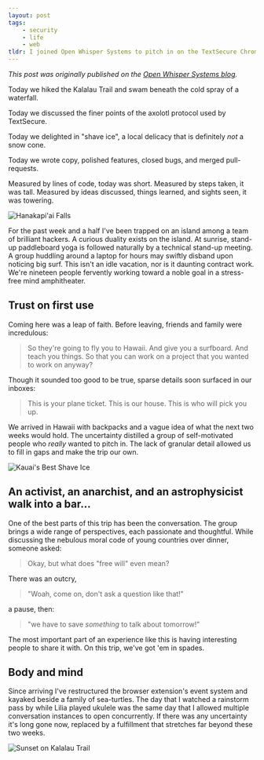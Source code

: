 ```yaml
---
layout: post
tags:
    - security
    - life
    - web
tldr: I joined Open Whisper Systems to pitch in on the TextSecure Chrome extension. It was the experience of a lifetime.
---
```


_This post was originally published on the [Open Whisper Systems blog](https://whispersystems.org/blog/the-pool-on-the-roof-must-have-a-leak/)._

Today we hiked the Kalalau Trail and swam beneath the cold spray of a waterfall.

Today we discussed the finer points of the axolotl protocol used by TextSecure.

Today we delighted in "shave ice", a local delicacy that is definitely _not_ a snow cone.

Today we wrote copy, polished features, closed bugs, and merged pull-requests.

Measured by lines of code, today was short. Measured by steps taken, it was tall. Measured by ideas discussed, things learned, and sights seen, it was towering.

![Hanakapi'ai Falls](/images/falls.jpg)

For the past week and a half I've been trapped on an island among a team of brilliant hackers. A curious duality exists on the island. At sunrise, stand-up paddleboard yoga is followed naturally by a technical stand-up meeting. A group huddling around a laptop for hours may swiftly disband upon noticing big surf. This isn't an idle vacation, nor is it daunting contract work. We're nineteen people fervently working toward a noble goal in a stress-free mind amphitheater.

## Trust on first use

Coming here was a leap of faith. Before leaving, friends and family were incredulous:

> So they're going to fly you to Hawaii. And give you a surfboard. And teach you things. So that you can work on a project that you wanted to work on anyway?

Though it sounded too good to be true, sparse details soon surfaced in our inboxes:

> This is your plane ticket. This is our house. This is who will pick you up.

We arrived in Hawaii with backpacks and a vague idea of what the next two weeks would hold. The uncertainty distilled a group of self-motivated people who _really_ wanted to pitch in. The lack of granular detail allowed us to fill in gaps and make the trip our own.

![Kauai's Best Shave Ice](/images/shave-ice.jpg)

## An activist, an anarchist, and an astrophysicist walk into a bar...

One of the best parts of this trip has been the conversation. The group brings a wide range of perspectives, each passionate and thoughtful. While discussing the nebulous moral code of young countries over dinner, someone asked:

> Okay, but what does "free will" even mean?

There was an outcry,

> "Woah, come on, don't ask a question like that!"

a pause, then:

> "we have to save _something_ to talk about tomorrow!"

The most important part of an experience like this is having interesting people to share it with. On this trip, we've got 'em in spades.

## Body and mind

Since arriving I've restructured the browser extension's event system and kayaked beside a family of sea-turtles. The day that I watched a rainstorm pass by while Lilia played ukulele was the same day that I allowed multiple conversation instances to open concurrently. If there was any uncertainty it's long gone now, replaced by a fulfillment that stretches far beyond these two weeks.

![Sunset on Kalalau Trail](/images/sunset.jpg)
